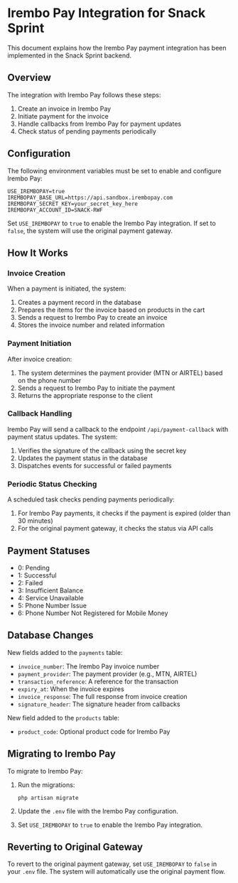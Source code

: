 # Irembo Pay Integration for Snack Sprint

This document explains how the Irembo Pay payment integration has been implemented in the Snack Sprint backend.

## Overview

The integration with Irembo Pay follows these steps:

1. Create an invoice in Irembo Pay
2. Initiate payment for the invoice
3. Handle callbacks from Irembo Pay for payment updates
4. Check status of pending payments periodically

## Configuration

The following environment variables must be set to enable and configure Irembo Pay:

```
USE_IREMBOPAY=true
IREMBOPAY_BASE_URL=https://api.sandbox.irembopay.com
IREMBOPAY_SECRET_KEY=your_secret_key_here
IREMBOPAY_ACCOUNT_ID=SNACK-RWF
```

Set `USE_IREMBOPAY` to `true` to enable the Irembo Pay integration. If set to `false`, the system will use the original payment gateway.

## How It Works

### Invoice Creation

When a payment is initiated, the system:

1. Creates a payment record in the database
2. Prepares the items for the invoice based on products in the cart
3. Sends a request to Irembo Pay to create an invoice
4. Stores the invoice number and related information

### Payment Initiation

After invoice creation:

1. The system determines the payment provider (MTN or AIRTEL) based on the phone number
2. Sends a request to Irembo Pay to initiate the payment
3. Returns the appropriate response to the client

### Callback Handling

Irembo Pay will send a callback to the endpoint `/api/payment-callback` with payment status updates. The system:

1. Verifies the signature of the callback using the secret key
2. Updates the payment status in the database
3. Dispatches events for successful or failed payments

### Periodic Status Checking

A scheduled task checks pending payments periodically:

1. For Irembo Pay payments, it checks if the payment is expired (older than 30 minutes)
2. For the original payment gateway, it checks the status via API calls

## Payment Statuses

- 0: Pending
- 1: Successful
- 2: Failed
- 3: Insufficient Balance
- 4: Service Unavailable
- 5: Phone Number Issue
- 6: Phone Number Not Registered for Mobile Money

## Database Changes

New fields added to the `payments` table:
- `invoice_number`: The Irembo Pay invoice number
- `payment_provider`: The payment provider (e.g., MTN, AIRTEL)
- `transaction_reference`: A reference for the transaction
- `expiry_at`: When the invoice expires
- `invoice_response`: The full response from invoice creation
- `signature_header`: The signature header from callbacks

New field added to the `products` table:
- `product_code`: Optional product code for Irembo Pay

## Migrating to Irembo Pay

To migrate to Irembo Pay:

1. Run the migrations:
   ```
   php artisan migrate
   ```

2. Update the `.env` file with the Irembo Pay configuration.

3. Set `USE_IREMBOPAY` to `true` to enable the Irembo Pay integration.

## Reverting to Original Gateway

To revert to the original payment gateway, set `USE_IREMBOPAY` to `false` in your `.env` file. The system will automatically use the original payment flow.
